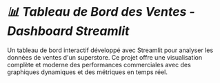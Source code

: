 # *📊 Tableau de Bord des Ventes - Dashboard Streamlit*

Un tableau de bord interactif développé avec Streamlit pour analyser les données de ventes d'un superstore. Ce projet offre une visualisation complète et moderne des performances commerciales avec des graphiques dynamiques et des métriques en temps réel.
